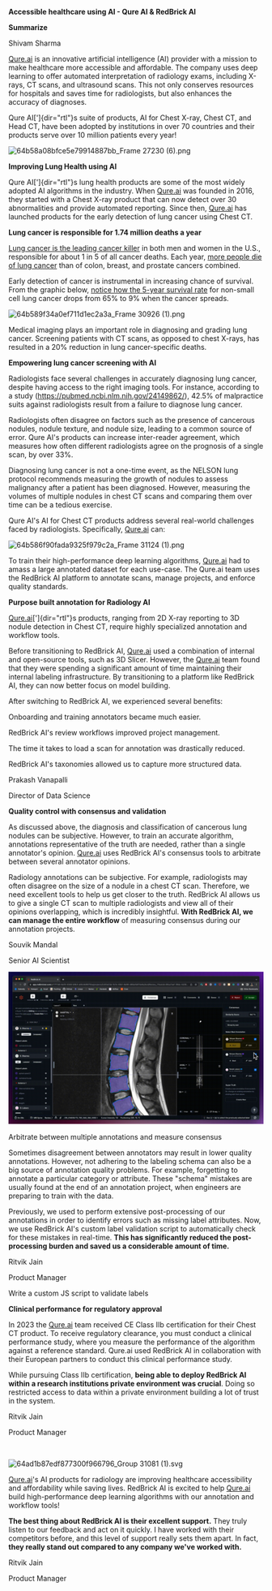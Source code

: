 **Accessible healthcare using AI - Qure AI & RedBrick AI**

**Summarize**

Shivam Sharma

[Qure.ai](http://qure.ai/) is an innovative artificial intelligence (AI)
provider with a mission to make healthcare more accessible and
affordable. The company uses deep learning to offer automated
interpretation of radiology exams, including X-rays, CT scans, and
ultrasound scans. This not only conserves resources for hospitals and
saves time for radiologists, but also enhances the accuracy of
diagnoses.

Qure AI[']{dir="rtl"}s suite of products, AI for Chest X-ray, Chest CT,
and Head CT, have been adopted by institutions in over 70 countries and
their products serve over 10 million patients every year!

![64b58a08bfce5e79914887bb_Frame 27230
(6).png](./image1.png)

**Improving Lung Health using AI**

Qure AI[']{dir="rtl"}s lung health products are some of the most widely
adopted AI algorithms in the industry. When [Qure.ai](http://qure.ai/)
was founded in 2016, they started with a Chest X-ray product that can
now detect over 30 abnormalities and provide automated reporting. Since
then, [Qure.ai](http://qure.ai/) has launched products for the early
detection of lung cancer using Chest CT.

**Lung cancer is responsible for 1.74 million deaths a year**

[Lung cancer is the leading cancer
killer](https://www.lung.org/lung-health-diseases/lung-disease-lookup/lung-cancer/resource-library/lung-cancer-fact-sheet)
in both men and women in the U.S., responsible for about 1 in 5 of all
cancer deaths. Each year, [more people die of lung
cancer](https://www.chestnet.org/newsroom/chest-news/2020/07/world-lung-cancer-day-2020-fact-sheet)
than of colon, breast, and prostate cancers combined.

Early detection of cancer is instrumental in increasing chance of
survival. From the graphic below, [notice how the 5-year survival
rate](https://www.cancer.org/cancer/types/lung-cancer/detection-diagnosis-staging/survival-rates.html)
for non-small cell lung cancer drops from 65% to 9% when the cancer
spreads.

![64b589f34a0ef711d1ec2a3a_Frame 30926
(1).png](./image2.png)

Medical imaging plays an important role in diagnosing and grading lung
cancer. Screening patients with CT scans, as opposed to chest X-rays,
has resulted in a 20% reduction in lung cancer-specific deaths.

**Empowering lung cancer screening with AI**

Radiologists face several challenges in accurately diagnosing lung
cancer, despite having access to the right imaging tools. For instance,
according to a study (<https://pubmed.ncbi.nlm.nih.gov/24149862/>),
42.5% of malpractice suits against radiologists result from a failure to
diagnose lung cancer.

Radiologists often disagree on factors such as the presence of cancerous
nodules, nodule texture, and nodule size, leading to a common source of
error. Qure AI\'s products can increase inter-reader agreement, which
measures how often different radiologists agree on the prognosis of a
single scan, by over 33%.

Diagnosing lung cancer is not a one-time event, as the NELSON lung
protocol recommends measuring the growth of nodules to assess malignancy
after a patient has been diagnosed. However, measuring the volumes of
multiple nodules in chest CT scans and comparing them over time can be a
tedious exercise.

Qure AI\'s AI for Chest CT products address several real-world
challenges faced by radiologists. Specifically,
[Qure.ai](http://qure.ai/) can:

![64b586f90fada9325f979c2a_Frame 31124
(1).png](./image3.png)

To train their high-performance deep learning algorithms,
[Qure.ai](http://qure.ai/) had to amass a large annotated dataset for
each use-case. The Qure.ai team uses the RedBrick AI platform to
annotate scans, manage projects, and enforce quality standards.

**Purpose built annotation for Radiology AI**

[Qure.ai](http://qure.ai/)[']{dir="rtl"}s products, ranging from 2D
X-ray reporting to 3D nodule detection in Chest CT, require highly
specialized annotation and workflow tools.

Before transitioning to RedBrick AI, [Qure.ai](http://qure.ai/) used a
combination of internal and open-source tools, such as 3D Slicer.
However, the [Qure.ai](http://qure.ai/) team found that they were
spending a significant amount of time maintaining their internal
labeling infrastructure. By transitioning to a platform like RedBrick
AI, they can now better focus on model building.

After switching to RedBrick AI, we experienced several benefits:

Onboarding and training annotators became much easier.

RedBrick AI\'s review workflows improved project management.

The time it takes to load a scan for annotation was drastically reduced.

RedBrick AI\'s taxonomies allowed us to capture more structured data.

Prakash Vanapalli

Director of Data Science

**Quality control with consensus and validation**

As discussed above, the diagnosis and classification of cancerous lung
nodules can be subjective. However, to train an accurate algorithm,
annotations representative of the truth are needed, rather than a single
annotator\'s opinion. [Qure.ai](http://qure.ai/) uses RedBrick AI\'s
consensus tools to arbitrate between several annotator opinions.

Radiology annotations can be subjective. For example, radiologists may
often disagree on the size of a nodule in a chest CT scan. Therefore, we
need excellent tools to help us get closer to the truth. RedBrick AI
allows us to give a single CT scan to multiple radiologists and view all
of their opinions overlapping, which is incredibly insightful. **With
RedBrick AI, we can manage the entire workflow** of measuring consensus
during our annotation projects.

Souvik Mandal

Senior AI Scientist

![Attachment.png](./consensus.gif)

Arbitrate between multiple annotations and measure consensus

Sometimes disagreement between annotators may result in lower quality
annotations. However, not adhering to the labeling schema can also be a
big source of annotation quality problems. For example, forgetting to
annotate a particular category or attribute. These \"schema\" mistakes
are usually found at the end of an annotation project, when engineers
are preparing to train with the data.

Previously, we used to perform extensive post-processing of our
annotations in order to identify errors such as missing label
attributes. Now, we use RedBrick AI\'s custom label validation script to
automatically check for these mistakes in real-time. **This has
significantly reduced the post-processing burden and saved us a
considerable amount of time.**

Ritvik Jain

Product Manager

Write a custom JS script to validate labels

**Clinical performance for regulatory approval**

In 2023 the [Qure.ai](http://qure.ai/) team received CE Class IIb
certification for their Chest CT product. To receive regulatory
clearance, you must conduct a clinical performance study, where you
measure the performance of the algorithm against a reference standard.
Qure.ai used RedBrick AI in collaboration with their European partners
to conduct this clinical performance study.

While pursuing Class IIb certification, **being able to deploy RedBrick
AI within a research institutions private environment was crucial**.
Doing so restricted access to data within a private environment building
a lot of trust in the system.

Ritvik Jain

Product Manager

‍

![64ad1b87edf877300f966796_Group 31081
(1).svg](./image5.png)

[Qure.ai](http://qure.ai/)\'s AI products for radiology are improving
healthcare accessibility and affordability while saving lives. RedBrick
AI is excited to help [Qure.ai](http://qure.ai/) build high-performance
deep learning algorithms with our annotation and workflow tools!

**The best thing about RedBrick AI is their excellent support.** They
truly listen to our feedback and act on it quickly. I have worked with
their competitors before, and this level of support really sets them
apart. In fact, **they really stand out compared to any company we\'ve
worked with.**

Ritvik Jain

Product Manager
